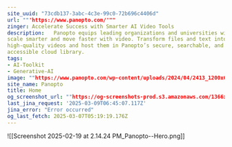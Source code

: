 ```yaml
---
site_uuid: "73cdb137-3abc-4c3e-99c0-72b696c4406d"
url: ""'https://www.panopto.com/'""
zinger: Accelerate Success with Smarter AI Video Tools
description:   Panopto equips leading organizations and universities with AI video tools to
scale smarter and move faster with video. Transform files and text into
high-quality videos and host them in Panopto’s secure, searchable, and
accessible cloud library.
tags:
- AI-Toolkit
- Generative-AI
image: ""https://www.panopto.com/wp-content/uploads/2024/04/2413_1200x628-new-services-3.png""
site_name: Panopto
title: Home
og_screenshot_url: ""https://og-screenshots-prod.s3.amazonaws.com/1366x768/80/false/f27629f55f7a701d25c9635386b860d1daa2c1881c6bbb40ed18913881768a7f.jpeg""
last_jina_request: '2025-03-09T06:45:07.117Z'
jina_error: "Error occurred"
og_last_fetch: 2025-03-07T05:19:19.176Z
---
```

![[Screenshot 2025-02-19 at 2.14.24 PM_Panopto--Hero.png]]

